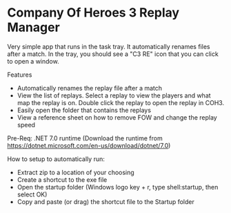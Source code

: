 # Company Of Heroes 3 Replay Manager

Very simple app that runs in the task tray. It automatically renames files after a match. In the tray, you should see a "C3 RE" icon that you can click to open a window. 

Features
* Automatically renames the replay file after a match
* View the list of replays.  Select a replay to view the players and what map the replay is on.  Double click the replay to open the replay in COH3.
* Easily open the folder that contains the replays
* View a reference sheet on how to remove FOW and change the replay speed

Pre-Req: .NET 7.0 runtime (Download the runtime from https://dotnet.microsoft.com/en-us/download/dotnet/7.0)

How to setup to automatically run:

* Extract zip to a location of your choosing
* Create a shortcut to the exe file
* Open the startup folder (Windows logo key + r, type shell:startup, then select OK)
* Copy and paste (or drag) the shortcut file to the Startup folder
